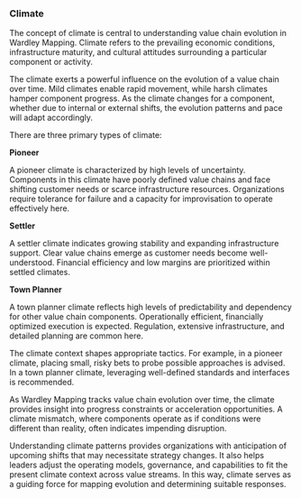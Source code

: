 ### Climate

The concept of climate is central to understanding value chain evolution in Wardley Mapping. Climate refers to the prevailing economic conditions, infrastructure maturity, and cultural attitudes surrounding a particular component or activity.

The climate exerts a powerful influence on the evolution of a value chain over time. Mild climates enable rapid movement, while harsh climates hamper component progress. As the climate changes for a component, whether due to internal or external shifts, the evolution patterns and pace will adapt accordingly.

There are three primary types of climate:

**Pioneer**

A pioneer climate is characterized by high levels of uncertainty. Components in this climate have poorly defined value chains and face shifting customer needs or scarce infrastructure resources. Organizations require tolerance for failure and a capacity for improvisation to operate effectively here.

**Settler**

A settler climate indicates growing stability and expanding infrastructure support. Clear value chains emerge as customer needs become well-understood. Financial efficiency and low margins are prioritized within settled climates.

**Town Planner**

A town planner climate reflects high levels of predictability and dependency for other value chain components. Operationally efficient, financially optimized execution is expected. Regulation, extensive infrastructure, and detailed planning are common here.

The climate context shapes appropriate tactics. For example, in a pioneer climate, placing small, risky bets to probe possible approaches is advised. In a town planner climate, leveraging well-defined standards and interfaces is recommended.

As Wardley Mapping tracks value chain evolution over time, the climate provides insight into progress constraints or acceleration opportunities. A climate mismatch, where components operate as if conditions were different than reality, often indicates impending disruption.

Understanding climate patterns provides organizations with anticipation of upcoming shifts that may necessitate strategy changes. It also helps leaders adjust the operating models, governance, and capabilities to fit the present climate context across value streams. In this way, climate serves as a guiding force for mapping evolution and determining suitable responses.